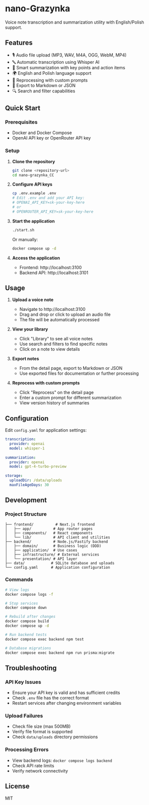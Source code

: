 # nano-Grazynka

Voice note transcription and summarization utility with English/Polish support.

## Features

- 🎙️ Audio file upload (MP3, WAV, M4A, OGG, WebM, MP4)
- 🔤 Automatic transcription using Whisper AI
- 📝 Smart summarization with key points and action items
- 🌍 English and Polish language support
- 🔄 Reprocessing with custom prompts
- 📂 Export to Markdown or JSON
- 🔍 Search and filter capabilities

## Quick Start

### Prerequisites

- Docker and Docker Compose
- OpenAI API key or OpenRouter API key

### Setup

1. **Clone the repository**
   ```bash
   git clone <repository-url>
   cd nano-grazynka_CC
   ```

2. **Configure API keys**
   ```bash
   cp .env.example .env
   # Edit .env and add your API key:
   # OPENAI_API_KEY=sk-your-key-here
   # or
   # OPENROUTER_API_KEY=sk-your-key-here
   ```

3. **Start the application**
   ```bash
   ./start.sh
   ```
   
   Or manually:
   ```bash
   docker compose up -d
   ```

4. **Access the application**
   - Frontend: http://localhost:3100
   - Backend API: http://localhost:3101

## Usage

1. **Upload a voice note**
   - Navigate to http://localhost:3100
   - Drag and drop or click to upload an audio file
   - The file will be automatically processed

2. **View your library**
   - Click "Library" to see all voice notes
   - Use search and filters to find specific notes
   - Click on a note to view details

3. **Export notes**
   - From the detail page, export to Markdown or JSON
   - Use exported files for documentation or further processing

4. **Reprocess with custom prompts**
   - Click "Reprocess" on the detail page
   - Enter a custom prompt for different summarization
   - View version history of summaries

## Configuration

Edit `config.yaml` for application settings:

```yaml
transcription:
  provider: openai
  model: whisper-1
  
summarization:
  provider: openai
  model: gpt-4-turbo-preview
  
storage:
  uploadDir: /data/uploads
  maxFileAgeDays: 30
```

## Development

### Project Structure
```
├── frontend/          # Next.js frontend
│   ├── app/          # App router pages
│   ├── components/   # React components
│   └── lib/          # API client and utilities
├── backend/          # Node.js/Fastify backend
│   ├── domain/       # Business logic (DDD)
│   ├── application/  # Use cases
│   ├── infrastructure/ # External services
│   └── presentation/ # API layer
├── data/            # SQLite database and uploads
└── config.yaml      # Application configuration
```

### Commands

```bash
# View logs
docker compose logs -f

# Stop services
docker compose down

# Rebuild after changes
docker compose build
docker compose up -d

# Run backend tests
docker compose exec backend npm test

# Database migrations
docker compose exec backend npm run prisma:migrate
```

## Troubleshooting

### API Key Issues
- Ensure your API key is valid and has sufficient credits
- Check `.env` file has the correct format
- Restart services after changing environment variables

### Upload Failures
- Check file size (max 500MB)
- Verify file format is supported
- Check `data/uploads` directory permissions

### Processing Errors
- View backend logs: `docker compose logs backend`
- Check API rate limits
- Verify network connectivity

## License

MIT